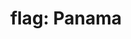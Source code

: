 ---
layout: smileys&emotion
title: "flag: Panama"
emoji: flag_panama
permalink: 🇵🇦.html
image: assets/img/3moji/flag_panama.png
---